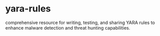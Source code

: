# yara-rules
 comprehensive resource for writing, testing, and sharing YARA rules to enhance malware detection and threat hunting capabilities.
